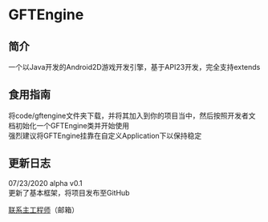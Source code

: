 # **GFTEngine**  
简介  
-  
一个以Java开发的Android2D游戏开发引擎，基于API23开发，完全支持extends  

食用指南  
-  
将code/gftengine文件夹下载，并将其加入到你的项目当中，然后按照开发者文档初始化一个GFTEngine类并开始使用  
强烈建议将GFTEngine挂靠在自定义Application下以保持稳定  

更新日志  
-  
07/23/2020 alpha v0.1  
更新了基本框架，将项目发布至GitHub  

[联系主工程师](http://mail.qq.com/cgi-bin/qm_share?t=qm_mailme&email=ahIPBg8YKgwFEgcLAwZECQUH)（邮箱）  
